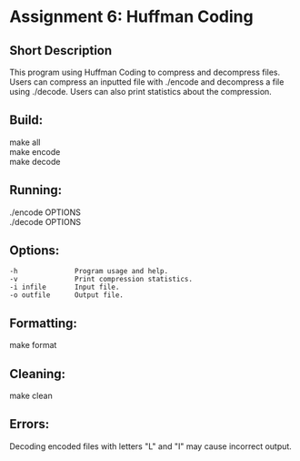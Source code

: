 # Assignment 6: Huffman Coding

## Short Description

This program using Huffman Coding to compress and decompress files.
Users can compress an inputted file with ./encode and decompress a file
using ./decode. Users can also print statistics about the compression.

## Build:

make all<br/>
make encode<br/>
make decode<br/>


## Running:

./encode OPTIONS<br/>
./decode OPTIONS<br/>

## Options:

    -h              Program usage and help.
    -v              Print compression statistics.
    -i infile       Input file.
    -o outfile      Output file.

## Formatting:

make format

## Cleaning:

make clean

## Errors:

Decoding encoded files with letters "L" and "I" may cause incorrect output.


